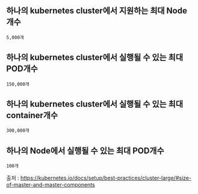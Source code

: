 ## 하나의 kubernetes cluster에서 지원하는 최대 Node 개수
    5,000개
## 하나의 kubernetes cluster에서 실행될 수 있는 최대 POD개수 
    150,000개
## 하나의 kubernetes cluster에서 실행될 수 있는 최대 container개수 
    300,000개
## 하나의 Node에서 실행될 수 있는 최대 POD개수
    100개

출처 : https://kubernetes.io/docs/setup/best-practices/cluster-large/#size-of-master-and-master-components
